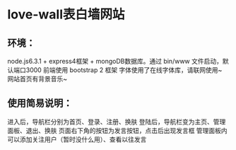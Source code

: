 # love-wall表白墙网站
## 环境：
node.js6.3.1 + express4框架 + mongoDB数据库。通过 bin/www 文件启动，默认端口3000
前端使用 bootstrap 2 框架
字体使用了在线字体库，请联网使用~
网站首页有背景音乐~

## 使用简易说明：
进入后，导航栏分别为首页、登录、注册、换肤
登陆后，导航栏变为主页、管理面板、退出、换肤
页面右下角的按钮为发言按钮，点击后出现发言框
管理面板内可以添加关注用户（暂时没什么用）、查看以往发言
